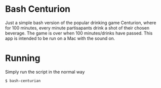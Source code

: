 # Bash Centurion

Just a simple bash version of the popular drinking game Centurion, where for 100 minutes, every minute partisapants drink a shot of their chosen beverage.  The game is over when 100 minutes/drinks have passed.  This app is intended to be run on a Mac with the sound on.

# Running

Simply run the script in the normal way

```
$ bash-centurian
```
